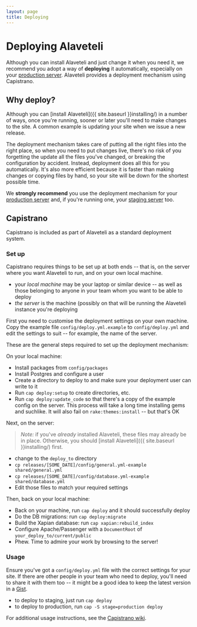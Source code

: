 ```yaml
---
layout: page
title: Deploying
---
```


# Deploying Alaveteli

<p class="lead">
  Although you can install Alaveteli and just change it when you need it, we
  recommend you adopt a way of <strong>deploying</strong> it automatically,
  especially on your <a href="{{ site.baseurl }}glossary/#production">production server</a>.
  Alaveteli provides a deployment mechanism using Capistrano.
</p>

## Why deploy?

Although you can [install Alaveteli]({{ site.baseurl }}installing/) in a number
of ways, once you're running, sooner or later you'll need to make changes to
the site. A common example is updating your site when we issue a new release.

The deployment mechanism takes care of putting all the right files into the
right place, so when you need to put changes live, there's no risk of you
forgetting the update all the files you've changed, or breaking the
configuration by accident. Instead, deployment does all this for you
automatically. It's also more efficient because it is faster than making
changes or copying files by hand, so your site will be down for the shortest
possible time.

We **strongly recommend** you use the deployment mechanism for your 
<a href="{{ site.baseurl }}glossary/#production">production server</a> and, if
you're running one, your 
<a href="{{ site.baseurl }}glossary/#staging">staging server</a> too.

## Capistrano

Capistrano is included as part of Alaveteli as a standard deployment system.

### Set up

Capistrano requires things to be set up at both ends -- that is, on the server
where you want Alaveteli to run, and on your own local machine.

* your *local machine* may be your laptop or similar device -- as well as those
  belonging to anyone in your team whom you want to be able to deploy
* *the server* is the machine (possibly on that will be running the Alaveteli instance you're deploying

First you need to customise the deployment settings on your own machine. Copy
the example file `config/deploy.yml.example` to `config/deploy.yml` and edit
the settings to suit -- for example, the name of the server.

These are the general steps required to set up the deployment mechanism:

On your local machine:

* Install packages from `config/packages`
* Install Postgres and configure a user
* Create a directory to deploy to and make sure your deployment user can write to it
* Run `cap deploy:setup` to create directories, etc.
* Run `cap deploy:update_code` so that there's a copy of the example config on the server.
  This process will take a long time installing gems and suchlike.
  It will also fail on `rake:themes:install` -- but that's OK

Next, on the server:

> *Note:* if you've *already* installed Alaveteli, these files may already be in place.
> Otherwise, you should [install Alaveteli]({{ site.baseurl }}installing/) first.

* change to the `deploy_to` directory
* `cp releases/[SOME_DATE]/config/general.yml-example shared/general.yml`
* `cp releases/[SOME_DATE]/config/database.yml-example shared/database.yml`
* Edit those files to match your required settings

Then, back on your local machine:

* Back on your machine, run `cap deploy` and it should successfully deploy
* Do the DB migrations: run `cap deploy:migrate`
* Build the Xapian database: run `cap xapian:rebuild_index`
* Configure Apache/Passenger with a `DocumentRoot` of `your_deploy_to/current/public`
* Phew. Time to admire your work by browsing to the server!


### Usage

Ensure you've got a `config/deploy.yml` file with the correct settings for your
site. If there are other people in your team who need to deploy, you'll need to
share it with them too -- it might be a good idea to keep the latest
version in a [Gist](http://gist.github.com/).

* to deploy to staging, just run `cap deploy`
* to deploy to production, run `cap -S stage=production deploy`

For additional usage instructions, see the [Capistrano
wiki](https://github.com/capistrano/capistrano/wiki/).

